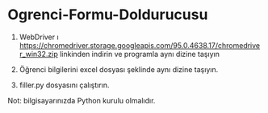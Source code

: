 # Ogrenci-Formu-Doldurucusu

1) WebDriver ı https://chromedriver.storage.googleapis.com/95.0.4638.17/chromedriver_win32.zip linkinden indirin ve programla aynı dizine taşıyın

2) Öğrenci bilgilerini excel dosyası şeklinde aynı dizine taşıyın.

3) filler.py dosyasını çalıştırın.

Not: bilgisayarınızda Python kurulu olmalıdır.
